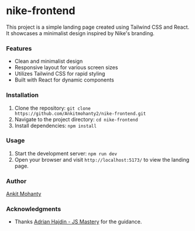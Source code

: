 # nike-frontend

This project is a simple landing page created using Tailwind CSS and React. It showcases a minimalist design inspired by Nike's branding.


### Features

- Clean and minimalist design
- Responsive layout for various screen sizes
- Utilizes Tailwind CSS for rapid styling
- Built with React for dynamic components

### Installation

1. Clone the repository: `git clone https://github.com/Ankitmohanty2/nike-frontend.git`
2. Navigate to the project directory: `cd nike-frontend`
3. Install dependencies: `npm install`

### Usage

1. Start the development server: `npm run dev`
2. Open your browser and visit `http://localhost:5173/` to view the landing page.

### Author

[Ankit Mohanty](https://github.com/Ankitmohanty2)

### Acknowledgments

- Thanks [
  Adrian Hajdin - JS Mastery](https://github.com/adrianhajdin) for the guidance.


